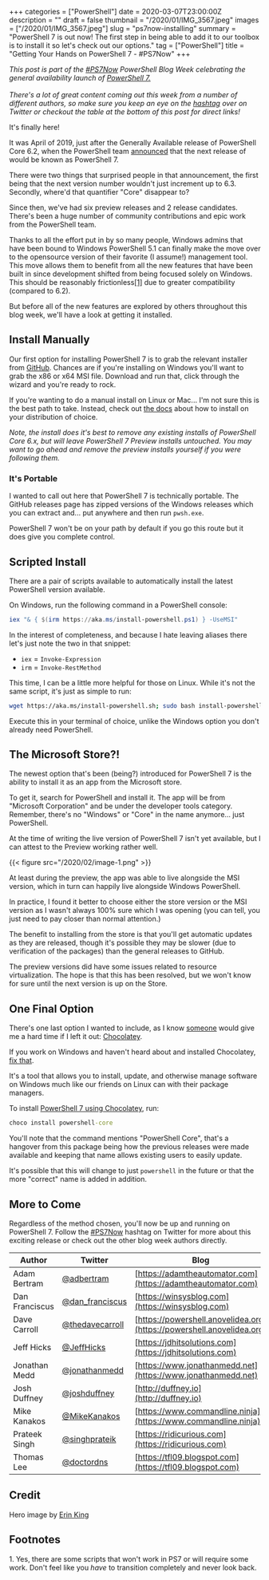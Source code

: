 +++
categories = ["PowerShell"]
date = 2020-03-07T23:00:00Z
description = ""
draft = false
thumbnail = "/2020/01/IMG_3567.jpeg"
images = ["/2020/01/IMG_3567.jpeg"]
slug = "ps7now-installing"
summary = "PowerShell 7 is out now! The first step in being able to add it to our toolbox is to install it so let's check out our options."
tag = ["PowerShell"]
title = "Getting Your Hands on PowerShell 7 - #PS7Now"
+++


<p class="note"><i>This post is part of the <a href="https://twitter.com/search?q=%23PS7Now" target="_blank">#PS7Now</a> PowerShell Blog Week celebrating the general availability launch of <a href="https://docs.microsoft.com/en-us/powershell/" target="_blank">PowerShell 7.</a></i><br /><br />
<i>There's a lot of great content coming out this week from a number of different authors, so make sure you keep an eye on the <a href="https://twitter.com/search?q=%23PS7Now" target="_blank">hashtag</a> over on Twitter or checkout the table at the bottom of this post for direct links!</i></p>

It's finally here!

It was April of 2019, just after the Generally Available release of PowerShell Core 6.2, when the PowerShell team [announced](https://devblogs.microsoft.com/powershell/the-next-release-of-powershell-powershell-7/) that the next release of would be known as PowerShell 7.

There were two things that surprised people in that announcement, the first being that the next version number wouldn't just increment up to 6.3. Secondly, where'd that quantifier "Core" disappear to?

Since then, we've had six preview releases and 2 release candidates. There's been a huge number of community contributions and epic work from the PowerShell team.

Thanks to all the effort put in by so many people, Windows admins that have been bound to Windows PowerShell 5.1 can finally make the move over to the opensource version of their favorite (I assume!) management tool. This move allows them to benefit from all the new features that have been built in since development shifted from being focused solely on Windows. This should be reasonably frictionless[[1]](#footnote-one) due to greater compatibility (compared to 6.2).

But before all of the new features are explored by others throughout this blog week, we'll have a look at getting it installed.

## Install Manually

Our first option for installing PowerShell 7 is to grab the relevant installer from [GitHub](https://github.com/PowerShell/PowerShell/releases/tag/v7.0.0). Chances are if you're installing on Windows you'll want to grab the x86 or x64 MSI file. Download and run that, click through the wizard and you're ready to rock.

If you're wanting to do a manual install on Linux or Mac... I'm not sure this is the best path to take. Instead, check out [the docs](https://docs.microsoft.com/en-us/powershell/scripting/install/installing-powershell-core-on-linux?view=powershell-7) about how to install on your distribution of choice.

_Note, the install does it's best to remove any existing installs of PowerShell Core 6.x, but will leave PowerShell 7 Preview installs untouched. You may want to go ahead and remove the preview installs yourself if you were following them._

### It's Portable

I wanted to call out here that PowerShell 7 is technically portable. The GitHub releases page has zipped versions of the Windows releases which you can extract and... put anywhere and then run `pwsh.exe`.

PowerShell 7 won't be on your path by default if you go this route but it does give you complete control.

## Scripted Install

There are a pair of scripts available to automatically install the latest PowerShell version available.

On Windows, run the following command in a PowerShell console:

```powershell
iex "& { $(irm https://aka.ms/install-powershell.ps1) } -UseMSI"
```

In the interest of completeness, and because I hate leaving aliases there let's just note the two in that snippet:

* `iex` = `Invoke-Expression`
* `irm` = `Invoke-RestMethod`

This time, I can be a little more helpful for those on Linux. While it's not the same script, it's just as simple to run:

```sh
wget https://aka.ms/install-powershell.sh; sudo bash install-powershell.sh
```

Execute this in your terminal of choice, unlike the Windows option you don't already need PowerShell.

## The Microsoft Store?!

The newest option that's been (being?) introduced for PowerShell 7 is the ability to install it as an app from the Microsoft store.

To get it, search for PowerShell and install it. The app will be from "Microsoft Corporation" and be under the developer tools category. Remember, there's no "Windows" or "Core" in the name anymore... just PowerShell.

At the time of writing the live version of PowerShell 7 isn't yet available, but I can attest to the Preview working rather well.

{{< figure src="/2020/02/image-1.png" >}}

At least during the preview, the app was able to live alongside the MSI version, which in turn can happily live alongside Windows PowerShell.

In practice, I found it better to choose either the store version or the MSI version as I wasn't always 100% sure which I was opening (you can tell, you just need to pay closer than normal attention.)

The benefit to installing from the store is that you'll get automatic updates as they are released, though it's possible they may be slower (due to verification of the packages) than the general releases to GitHub.

The preview versions did have some issues related to resource virtualization. The hope is that this has been resolved, but we won't know for sure until the next version is up on the Store.

## One Final Option

There's one last option I wanted to include, as I know [someone](https://twitter.com/steviecoaster) would give me a hard time if I left it out: [Chocolatey](https://chocolatey.org/).

If you work on Windows and haven't heard about and installed Chocolatey, [fix that](https://chocolatey.org/install).

It's a tool that allows you to install, update, and otherwise manage software on Windows much like our friends on Linux can with their package managers.

To install [PowerShell 7 using Chocolatey](https://chocolatey.org/packages/powershell-core), run:

```cmd
choco install powershell-core
```

You'll note that the command mentions "PowerShell Core", that's a hangover from this package being how the previous releases were made available and keeping that name allows existing users to easily update.

It's possible that this will change to just `powershell` in the future or that the more "correct" name is added in addition.

## More to Come

Regardless of the method chosen, you'll now be up and running on PowerShell 7. Follow the [#PS7Now](https://twitter.com/search?q=%23PS7Now&f=live) hashtag on Twitter for more about this exciting release or check out the other blog week authors directly.

| Author         | Twitter                                               | Blog                                                                   |
|----------------|-------------------------------------------------------|------------------------------------------------------------------------|
| Adam Bertram   | [@adbertram](https://twitter.com/adbertram)           | [https://adamtheautomator.com](https://adamtheautomator.com)           |
| Dan Franciscus | [@dan_franciscus](https://twitter.com/dan_franciscus) | [https://winsysblog.com](https://winsysblog.com)                       |
| Dave Carroll   | [@thedavecarroll](https://twitter.com/thedavecarroll) | [https://powershell.anovelidea.org](https://powershell.anovelidea.org) |
| Jeff Hicks     | [@JeffHicks](https://twitter.com/JeffHicks)           | [https://jdhitsolutions.com](https://jdhitsolutions.com)               |
| Jonathan Medd  | [@jonathanmedd](https://twitter.com/jonathanmedd)     | [https://www.jonathanmedd.net](https://www.jonathanmedd.net)           |
| Josh Duffney   | [@joshduffney](https://twitter.com/joshduffney)       | [http://duffney.io](http://duffney.io)                                 |
| Mike Kanakos   | [@MikeKanakos](https://twitter.com/MikeKanakos)       | [https://www.commandline.ninja](https://www.commandline.ninja)                 |
| Prateek Singh  | [@singhprateik](https://twitter.com/singhprateik)     | [https://ridicurious.com](https://ridicurious.com)                     |
| Thomas Lee     | [@doctordns](https://twitter.com/doctordns)           | [https://tfl09.blogspot.com](https://tfl09.blogspot.com)               |

## Credit

Hero image by [Erin King](http://livinglifeundecided.com/)

## Footnotes

<p>
    <a name="footnote-one">1.</a> Yes, there are some scripts that won't work in PS7 or will require some work. Don't feel like you <i>have</i> to transition completely and never look back.
</p>



